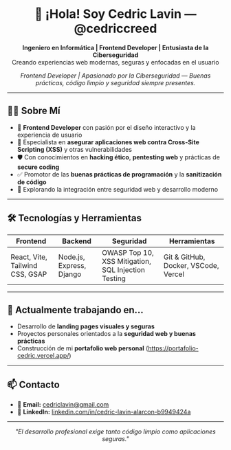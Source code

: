<h1 align="center">👋 ¡Hola! Soy Cedric Lavin — @cedriccreed</h1>

<p align="center">
  <strong>Ingeniero en Informática | Frontend Developer | Entusiasta de la Ciberseguridad</strong><br>
  Creando experiencias web modernas, seguras y enfocadas en el usuario
</p>

<p align="center">
  <em>Frontend Developer | Apasionado por la Ciberseguridad — Buenas prácticas, código limpio y seguridad siempre presentes.</em>
</p>

---

## 🧑‍💻 Sobre Mí

- 🎨 **Frontend Developer** con pasión por el diseño interactivo y la experiencia de usuario
- 🔐 Especialista en **asegurar aplicaciones web contra Cross-Site Scripting (XSS)** y otras vulnerabilidades
- 🛡️ Con conocimientos en **hacking ético**, **pentesting web** y prácticas de **secure coding**  
- ✅ Promotor de las **buenas prácticas de programación** y la **sanitización de código**
- 🚀 Explorando la integración entre seguridad web y desarrollo moderno

---

## 🛠️ Tecnologías y Herramientas

| Frontend | Backend | Seguridad | Herramientas |
|---|---|---|---|
| React, Vite, Tailwind CSS, GSAP | Node.js, Express, Django | OWASP Top 10, XSS Mitigation, SQL Injection Testing | Git & GitHub, Docker, VSCode, Vercel |

---

## 🌟 Actualmente trabajando en...

- Desarrollo de **landing pages visuales y seguras**  
- Proyectos personales orientados a la **seguridad web y buenas prácticas**  
- Construcción de mi **portafolio web personal** (https://portafolio-cedric.vercel.app/)

---

## 📫 Contacto

- 📧 **Email:** [cedriclavin@gmail.com](mailto:cedriclavin@gmail.com)  
- 💼 **LinkedIn:** [linkedin.com/in/cedric-lavin-alarcon-b9949424a](https://www.linkedin.com/in/cedric-lavin-alarcon-b9949424a/)  

---

<p align="center">
  <i>"El desarrollo profesional exige tanto código limpio como aplicaciones seguras."</i>
</p>
